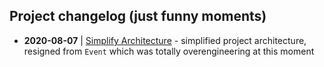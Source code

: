 ## Project changelog (just funny moments)

-  **2020-08-07** | [Simplify Architecture](https://github.com/patrykwozinski/payroll-app/commit/4a6edaa497bfa0dcc1e75a013096f2f4da0591bd) - simplified project architecture, resigned from `Event` which was totally overengineering at this moment
